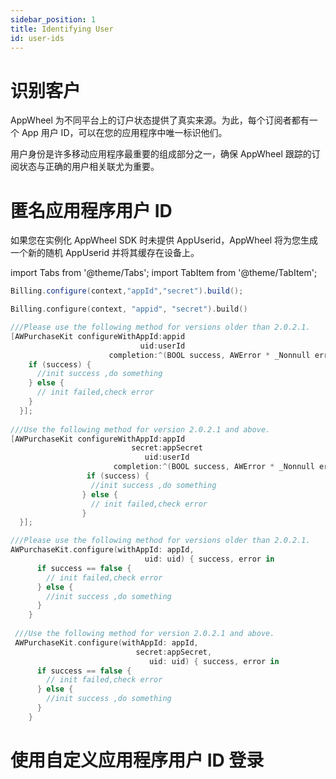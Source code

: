 ```yaml
---
sidebar_position: 1
title: Identifying User
id: user-ids
---
```


# 识别客户

AppWheel 为不同平台上的订户状态提供了真实来源。为此，每个订阅者都有一个 App 用户 ID，可以在您的应用程序中唯一标识他们。

用户身份是许多移动应用程序最重要的组成部分之一，确保 AppWheel 跟踪的订阅状态与正确的用户相关联尤为重要。

# 匿名应用程序用户 ID

如果您在实例化 AppWheel SDK 时未提供 AppUserid，AppWheel 将为您生成一个新的随机 AppUserid 并将其缓存在设备上。

import Tabs from '@theme/Tabs';
import TabItem from '@theme/TabItem';

<Tabs>
  <TabItem value="Java" label="Java" default>

```Java
Billing.configure(context,"appId","secret").build();
```

  </TabItem>
  <TabItem value="Kotlin" label="Kotlin">

```Kotlin
Billing.configure(context, "appid", "secret").build()
```

  </TabItem>

 <TabItem value="Objective-C" label="Objective-C">

```Objective-C 
///Please use the following method for versions older than 2.0.2.1.  
[AWPurchaseKit configureWithAppId:appid 
                             uid:userId     
                      completion:^(BOOL success, AWError * _Nonnull error) {
    if (success) {
      //init success ,do something
    } else {
      // init failed,check error
    }
  }];
  
///Use the following method for version 2.0.2.1 and above.  
[AWPurchaseKit configureWithAppId:appId 
                           secret:appSecret
                              uid:userId
                       completion:^(BOOL success, AWError * _Nonnull error) {
                 if (success) {
                  //init success ,do something
                } else {
                  // init failed,check error
                }
  }];
```

  </TabItem>
  <TabItem value="Swift" label="Swift">

```Swift
///Please use the following method for versions older than 2.0.2.1.  
AWPurchaseKit.configure(withAppId: appId, 
                              uid: uid) { success, error in
      if success == false {
        // init failed,check error
      } else {
        //init success ,do something
      }
    }
    
 ///Use the following method for version 2.0.2.1 and above.
 AWPurchaseKit.configure(withAppId: appId, 
                            secret:appSecret, 
                               uid: uid) { success, error in
      if success == false {
        // init failed,check error
      } else {
        //init success ,do something
      }
    }
```

  </TabItem>

</Tabs>

# 使用自定义应用程序用户 ID 登录

